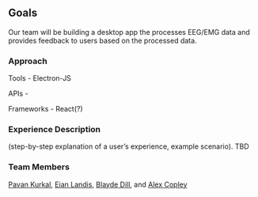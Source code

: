 ## Goals
Our team will be building a desktop app the processes EEG/EMG data and provides feedback to users based on the processed data.

### Approach
   Tools
      - Electron-JS
	
   APIs
      -

   Frameworks
	  - React(?)

### Experience Description
(step-by-step explanation of a user’s experience, example scenario). TBD

### Team Members
[Pavan Kurkal](mailto:pkurkal@crimson.ua.edu), [Eian Landis](mailto:ellandis@crimson.ua.edu), [Blayde Dill](mailto:badill@crimson.ua.edu), and [Alex Copley](mailto:gacopley@crimson.ua.edu)
